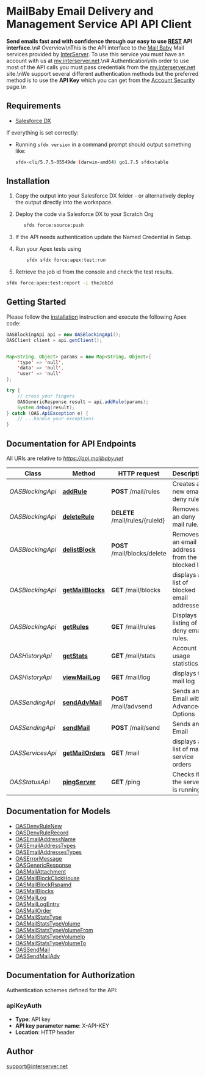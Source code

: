 # MailBaby Email Delivery and Management Service API API Client


**Send emails fast and with confidence through our easy to use [REST](https://en.wikipedia.org/wiki/Representational_state_transfer) API interface.**\n# Overview\nThis is the API interface to the [Mail Baby](https//mail.baby/) Mail services provided by [InterServer](https://www.interserver.net). To use this service you must have an account with us at [my.interserver.net](https://my.interserver.net).\n# Authentication\nIn order to use most of the API calls you must pass credentials from the [my.interserver.net](https://my.interserver.net/) site.\nWe support several different authentication methods but the preferred method is to use the **API Key** which you can get from the [Account Security](https://my.interserver.net/account_security) page.\n

## Requirements

- [Salesforce DX](https://www.salesforce.com/products/platform/products/salesforce-dx/)

If everything is set correctly:

- Running `sfdx version` in a command prompt should output something like:

  ```bash
  sfdx-cli/5.7.5-05549de (darwin-amd64) go1.7.5 sfdxstable
  ```

## Installation

1. Copy the output into your Salesforce DX folder - or alternatively deploy the output directly into the workspace.
2. Deploy the code via Salesforce DX to your Scratch Org

   ```bash
      sfdx force:source:push
   ```

3. If the API needs authentication update the Named Credential in Setup.
4. Run your Apex tests using

   ```bash
       sfdx sfdx force:apex:test:run
   ```

5. Retrieve the job id from the console and check the test results.

  ```bash
  sfdx force:apex:test:report -i theJobId
  ```

## Getting Started

Please follow the [installation](#installation) instruction and execute the following Apex code:

```java
OASBlockingApi api = new OASBlockingApi();
OASClient client = api.getClient();


Map<String, Object> params = new Map<String, Object>{
    'type' => 'null',
    'data' => 'null',
    'user' => 'null'
};

try {
    // cross your fingers
    OASGenericResponse result = api.addRule(params);
    System.debug(result);
} catch (OAS.ApiException e) {
    // ...handle your exceptions
}
```

## Documentation for API Endpoints

All URIs are relative to *https://api.mailbaby.net*

Class | Method | HTTP request | Description
------------ | ------------- | ------------- | -------------
*OASBlockingApi* | [**addRule**](OASBlockingApi.md#addRule) | **POST** /mail/rules | Creates a new email deny rule.
*OASBlockingApi* | [**deleteRule**](OASBlockingApi.md#deleteRule) | **DELETE** /mail/rules/{ruleId} | Removes an deny mail rule.
*OASBlockingApi* | [**delistBlock**](OASBlockingApi.md#delistBlock) | **POST** /mail/blocks/delete | Removes an email address from the blocked list
*OASBlockingApi* | [**getMailBlocks**](OASBlockingApi.md#getMailBlocks) | **GET** /mail/blocks | displays a list of blocked email addresses
*OASBlockingApi* | [**getRules**](OASBlockingApi.md#getRules) | **GET** /mail/rules | Displays a listing of deny email rules.
*OASHistoryApi* | [**getStats**](OASHistoryApi.md#getStats) | **GET** /mail/stats | Account usage statistics.
*OASHistoryApi* | [**viewMailLog**](OASHistoryApi.md#viewMailLog) | **GET** /mail/log | displays the mail log
*OASSendingApi* | [**sendAdvMail**](OASSendingApi.md#sendAdvMail) | **POST** /mail/advsend | Sends an Email with Advanced Options
*OASSendingApi* | [**sendMail**](OASSendingApi.md#sendMail) | **POST** /mail/send | Sends an Email
*OASServicesApi* | [**getMailOrders**](OASServicesApi.md#getMailOrders) | **GET** /mail | displays a list of mail service orders
*OASStatusApi* | [**pingServer**](OASStatusApi.md#pingServer) | **GET** /ping | Checks if the server is running


## Documentation for Models

 - [OASDenyRuleNew](OASDenyRuleNew.md)
 - [OASDenyRuleRecord](OASDenyRuleRecord.md)
 - [OASEmailAddressName](OASEmailAddressName.md)
 - [OASEmailAddressTypes](OASEmailAddressTypes.md)
 - [OASEmailAddressesTypes](OASEmailAddressesTypes.md)
 - [OASErrorMessage](OASErrorMessage.md)
 - [OASGenericResponse](OASGenericResponse.md)
 - [OASMailAttachment](OASMailAttachment.md)
 - [OASMailBlockClickHouse](OASMailBlockClickHouse.md)
 - [OASMailBlockRspamd](OASMailBlockRspamd.md)
 - [OASMailBlocks](OASMailBlocks.md)
 - [OASMailLog](OASMailLog.md)
 - [OASMailLogEntry](OASMailLogEntry.md)
 - [OASMailOrder](OASMailOrder.md)
 - [OASMailStatsType](OASMailStatsType.md)
 - [OASMailStatsTypeVolume](OASMailStatsTypeVolume.md)
 - [OASMailStatsTypeVolumeFrom](OASMailStatsTypeVolumeFrom.md)
 - [OASMailStatsTypeVolumeIp](OASMailStatsTypeVolumeIp.md)
 - [OASMailStatsTypeVolumeTo](OASMailStatsTypeVolumeTo.md)
 - [OASSendMail](OASSendMail.md)
 - [OASSendMailAdv](OASSendMailAdv.md)


## Documentation for Authorization


Authentication schemes defined for the API:
### apiKeyAuth

- **Type**: API key
- **API key parameter name**: X-API-KEY
- **Location**: HTTP header


## Author

support@interserver.net

